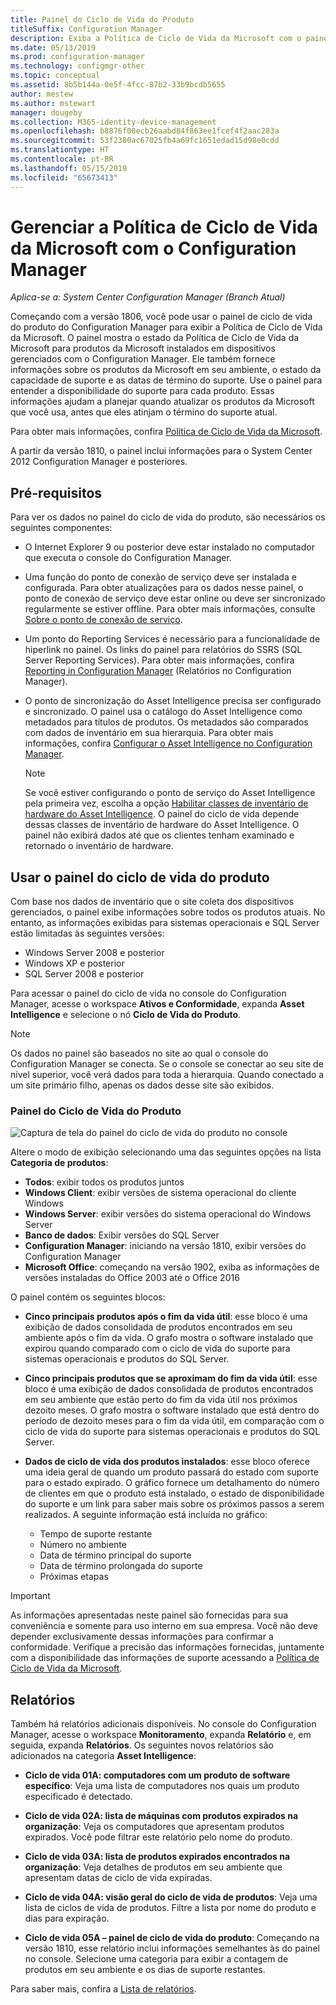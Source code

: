 ```yaml
---
title: Painel do Ciclo de Vida do Produto
titleSuffix: Configuration Manager
description: Exiba a Política de Ciclo de Vida da Microsoft com o painel de ciclo de vida do produto no Configuration Manager.
ms.date: 05/13/2019
ms.prod: configuration-manager
ms.technology: configmgr-other
ms.topic: conceptual
ms.assetid: 8b5b144a-0e5f-4fcc-87b2-33b9bcdb5655
author: mestew
ms.author: mstewart
manager: dougeby
ms.collection: M365-identity-device-management
ms.openlocfilehash: b8876f00ecb26aabd84f863ee1fcef4f2aac283a
ms.sourcegitcommit: 53f2380ac67025fb4a69fc1651edad15d98e0cdd
ms.translationtype: HT
ms.contentlocale: pt-BR
ms.lasthandoff: 05/15/2019
ms.locfileid: "65673413"
---
```

# <a name="manage-microsoft-lifecycle-policy-with-configuration-manager"></a>Gerenciar a Política de Ciclo de Vida da Microsoft com o Configuration Manager

*Aplica-se a: System Center Configuration Manager (Branch Atual)*

Começando com a versão 1806, você pode usar o painel de ciclo de vida do produto do Configuration Manager para exibir a Política de Ciclo de Vida da Microsoft. O painel mostra o estado da Política de Ciclo de Vida da Microsoft para produtos da Microsoft instalados em dispositivos gerenciados com o Configuration Manager. Ele também fornece informações sobre os produtos da Microsoft em seu ambiente, o estado da capacidade de suporte e as datas de término do suporte. Use o painel para entender a disponibilidade do suporte para cada produto. Essas informações ajudam a planejar quando atualizar os produtos da Microsoft que você usa, antes que eles atinjam o término do suporte atual.  

Para obter mais informações, confira [Política de Ciclo de Vida da Microsoft](https://support.microsoft.com/lifecycle).

A partir da versão 1810, o painel inclui informações para o System Center 2012 Configuration Manager e posteriores.<!--1358702-->  



## <a name="prerequisites"></a>Pré-requisitos 

 Para ver os dados no painel do ciclo de vida do produto, são necessários os seguintes componentes:  

- O Internet Explorer 9 ou posterior deve estar instalado no computador que executa o console do Configuration Manager.  

- Uma função do ponto de conexão de serviço deve ser instalada e configurada. Para obter atualizações para os dados nesse painel, o ponto de conexão de serviço deve estar online ou deve ser sincronizado regularmente se estiver offline. Para obter mais informações, consulte [Sobre o ponto de conexão de serviço](/sccm/core/servers/deploy/configure/about-the-service-connection-point).

- Um ponto do Reporting Services é necessário para a funcionalidade de hiperlink no painel. Os links do painel para relatórios do SSRS (SQL Server Reporting Services). Para obter mais informações, confira [Reporting in Configuration Manager](/sccm/core/servers/manage/reporting) (Relatórios no Configuration Manager).  

- O ponto de sincronização do Asset Intelligence precisa ser configurado e sincronizado. O painel usa o catálogo do Asset Intelligence como metadados para títulos de produtos. Os metadados são comparados com dados de inventário em sua hierarquia. Para obter mais informações, confira [Configurar o Asset Intelligence no Configuration Manager](/sccm/core/clients/manage/asset-intelligence/configuring-asset-intelligence).  

     > [!NOTE]  
     > Se você estiver configurando o ponto de serviço do Asset Intelligence pela primeira vez, escolha a opção [Habilitar classes de inventário de hardware do Asset Intelligence](/sccm/core/clients/manage/asset-intelligence/configuring-asset-intelligence#BKMK_EnableAssetIntelligence). O painel do ciclo de vida depende dessas classes de inventário de hardware do Asset Intelligence. O painel não exibirá dados até que os clientes tenham examinado e retornado o inventário de hardware.  



## <a name="use-the-product-lifecycle-dashboard"></a>Usar o painel do ciclo de vida do produto

Com base nos dados de inventário que o site coleta dos dispositivos gerenciados, o painel exibe informações sobre todos os produtos atuais. No entanto, as informações exibidas para sistemas operacionais e SQL Server estão limitadas às seguintes versões:

- Windows Server 2008 e posterior
- Windows XP e posterior
- SQL Server 2008 e posterior

Para acessar o painel do ciclo de vida no console do Configuration Manager, acesse o workspace **Ativos e Conformidade**, expanda **Asset Intelligence** e selecione o nó **Ciclo de Vida do Produto**.

> [!NOTE]  
> Os dados no painel são baseados no site ao qual o console do Configuration Manager se conecta. Se o console se conectar ao seu site de nível superior, você verá dados para toda a hierarquia. Quando conectado a um site primário filho, apenas os dados desse site são exibidos.

### <a name="product-lifecycle-dashboard"></a>Painel do Ciclo de Vida do Produto

![Captura de tela do painel do ciclo de vida do produto no console](media/product-lifecycle-dashboard.png)

Altere o modo de exibição selecionando uma das seguintes opções na lista **Categoria de produtos**:  
- **Todos**: exibir todos os produtos juntos  
- **Windows Client**: exibir versões de sistema operacional do cliente Windows  
- **Windows Server**: exibir versões do sistema operacional do Windows Server  
- **Banco de dados**: Exibir versões do SQL Server  
- **Configuration Manager**: iniciando na versão 1810, exibir versões do Configuration Manager 
- **Microsoft Office**: começando na versão 1902, exiba as informações de versões instaladas do Office 2003 até o Office 2016 <!--3556026-->

O painel contém os seguintes blocos:  

- **Cinco principais produtos após o fim da vida útil**: esse bloco é uma exibição de dados consolidada de produtos encontrados em seu ambiente após o fim da vida. O grafo mostra o software instalado que expirou quando comparado com o ciclo de vida do suporte para sistemas operacionais e produtos do SQL Server.  

- **Cinco principais produtos que se aproximam do fim da vida útil**: esse bloco é uma exibição de dados consolidada de produtos encontrados em seu ambiente que estão perto do fim da vida útil nos próximos dezoito meses. O grafo mostra o software instalado que está dentro do período de dezoito meses para o fim da vida útil, em comparação com o ciclo de vida do suporte para sistemas operacionais e produtos do SQL Server.  

- **Dados de ciclo de vida dos produtos instalados**: esse bloco oferece uma ideia geral de quando um produto passará do estado com suporte para o estado expirado. O gráfico fornece um detalhamento do número de clientes em que o produto está instalado, o estado de disponibilidade do suporte e um link para saber mais sobre os próximos passos a serem realizados. A seguinte informação está incluída no gráfico:     
    - Tempo de suporte restante
    - Número no ambiente 
    - Data de término principal do suporte
    - Data de término prolongada do suporte
    - Próximas etapas  

> [!IMPORTANT]  
> As informações apresentadas neste painel são fornecidas para sua conveniência e somente para uso interno em sua empresa. Você não deve depender exclusivamente dessas informações para confirmar a conformidade. Verifique a precisão das informações fornecidas, juntamente com a disponibilidade das informações de suporte acessando a [Política de Ciclo de Vida da Microsoft](https://support.microsoft.com/lifecycle).  



## <a name="reporting"></a>Relatórios

Também há relatórios adicionais disponíveis. No console do Configuration Manager, acesse o workspace **Monitoramento**, expanda **Relatório** e, em seguida, expanda **Relatórios**. Os seguintes novos relatórios são adicionados na categoria **Asset Intelligence**:  

- **Ciclo de vida 01A: computadores com um produto de software específico**: Veja uma lista de computadores nos quais um produto especificado é detectado.  

- **Ciclo de vida 02A: lista de máquinas com produtos expirados na organização**: Veja os computadores que apresentam produtos expirados. Você pode filtrar este relatório pelo nome do produto.

- **Ciclo de vida 03A: lista de produtos expirados encontrados na organização**: Veja detalhes de produtos em seu ambiente que apresentam datas de ciclo de vida expiradas.  

- **Ciclo de vida 04A: visão geral do ciclo de vida de produtos**: Veja uma lista de ciclos de vida de produtos. Filtre a lista por nome do produto e dias para expiração.  

- **Ciclo de vida 05A – painel de ciclo de vida do produto**: Começando na versão 1810, esse relatório inclui informações semelhantes às do painel no console. Selecione uma categoria para exibir a contagem de produtos em seu ambiente e os dias de suporte restantes.  

Para saber mais, confira a [Lista de relatórios](/sccm/core/servers/manage/list-of-reports#asset-intelligence).<!--SCCMDocs issue 997-->  
